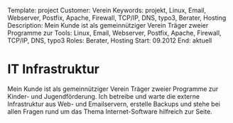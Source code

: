 Template: project
Customer: Verein
Keywords: projekt, Linux, Email, Webserver, Postfix, Apache, Firewall, TCP/IP, DNS, typo3, Berater, Hosting
Description: Mein Kunde ist als gemeinnütziger Verein Träger zweier Programme zur
Tools: Linux, Email, Webserver, Postfix, Apache, Firewall, TCP/IP, DNS, typo3
Roles: Berater, Hosting
Start: 09.2012
End: aktuell

# IT Infrastruktur

Mein Kunde ist als gemeinnütziger Verein Träger zweier Programme zur Kinder- und Jugendförderung. Ich betreibe und warte die externe Infrastruktur aus Web- und Emailservern, erstelle Backups und stehe bei allen Fragen rund um das Thema Internet-Software hilfreich zur Seite.


